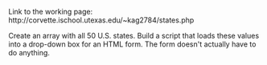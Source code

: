 <p>Link to the working page: http://corvette.ischool.utexas.edu/~kag2784/states.php</p>
<p>Create an array with all 50 U.S. states. Build a script that loads these values into a drop-down box for an HTML form. The form doesn't actually have to do anything.</p>
